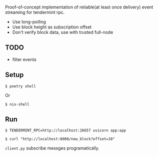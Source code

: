 Proof-of-concept implementation of reliable(at least once delivery) event streaming for tendermint rpc.

- Use long-polling
- Use block height as subscription offset
- Don't verify block data, use with trusted full-node

## TODO

- filter events

## Setup

```shell
$ poetry shell
```

Or

```
$ nix-shell
```

## Run

```shell
$ TENDERMINT_RPC=http://localhost:26657 uvicorn app:app
```

```shell
$ curl "http://localhost:8000/new_block?offset=10"
```

`client.py` subscribe messges programatically.
